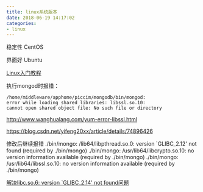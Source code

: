 ```yaml
---
title: linux系统版本
date: 2018-06-19 14:17:02
categories:
- linux
---
```


稳定性 CentOS

界面好 Ubuntu

[Linux入门教程](http://www.92csz.com/study/linux/)


执行mongod时报错：

	/home/middleware/apphome/piccim/mongodb/bin/mongod: 
	error while loading shared libraries: libssl.so.10: 
	cannot open shared object file: No such file or directory

http://www.wanghualang.com/yum-error-libssl.html

https://blog.csdn.net/yifeng20xx/article/details/74896426

修改后继续报错
./bin/mongo: /lib64/libpthread.so.0: version `GLIBC_2.12' not found (required by ./bin/mongo)
./bin/mongo: /usr/lib64/libcrypto.so.10: no version information available (required by ./bin/mongo)
./bin/mongo: /usr/lib64/libssl.so.10: no version information available (required by ./bin/mongo)

[解决libc.so.6: version `GLIBC_2.14' not found问题](https://blog.csdn.net/cpplang/article/details/8462768)



